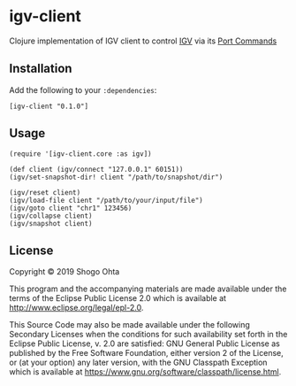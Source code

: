 # igv-client

Clojure implementation of IGV client to control [IGV](http://software.broadinstitute.org/software/igv/) via its [Port Commands](http://software.broadinstitute.org/software/igv/automation#PORTCOMMANDS)

## Installation

Add the following to your `:dependencies`:

```
[igv-client "0.1.0"]
```

## Usage

```
(require '[igv-client.core :as igv])

(def client (igv/connect "127.0.0.1" 60151))
(igv/set-snapshot-dir! client "/path/to/snapshot/dir")

(igv/reset client)
(igv/load-file client "/path/to/your/input/file")
(igv/goto client "chr1" 123456)
(igv/collapse client)
(igv/snapshot client)
```

## License

Copyright © 2019 Shogo Ohta

This program and the accompanying materials are made available under the
terms of the Eclipse Public License 2.0 which is available at
http://www.eclipse.org/legal/epl-2.0.

This Source Code may also be made available under the following Secondary
Licenses when the conditions for such availability set forth in the Eclipse
Public License, v. 2.0 are satisfied: GNU General Public License as published by
the Free Software Foundation, either version 2 of the License, or (at your
option) any later version, with the GNU Classpath Exception which is available
at https://www.gnu.org/software/classpath/license.html.
